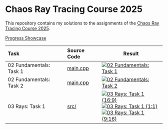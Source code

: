 # Chaos Ray Tracing Course 2025

This repository contains my solutions to the assignments of the [Chaos Ray Tracing Course 2025](https://github.com/VladislavVulchevChaos/ChaosRayTracingCourse2025).

[Progress Showcase](results/03-01-camera-rays-16x9.ppm)

| Task                    | Source Code                                                                                               | Result                                                                                                                                                                                                                                                                                                         |
| :---------------------- | :-------------------------------------------------------------------------------------------------------- | -------------------------------------------------------------------------------------------------------------------------------------------------------------------------------------------------------------------------------------------------------------------------------------------------------------- |
| 02 Fundamentals: Task 1 | [main.cpp](https://github.com/bvpav/chaos-ray-tracing-course-2025/blob/02-01-rectangle-grid/src/main.cpp) | [![02 Fundamentals: Task 1](results/02-01-rectangle-grid.ppm)](results/02-01-rectangle-grid.ppm)                                                                                                                                                                                                               |
| 02 Fundamentals: Task 2 | [main.cpp](https://github.com/bvpav/chaos-ray-tracing-course-2025/blob/02-02-circle/src/main.cpp)         | [![02 Fundamentals: Task 2](results/02-02-circle.ppm)](results/02-02-circle.ppm)                                                                                                                                                                                                                               |
| 03 Rays: Task 1         | [src/](https://github.com/bvpav/chaos-ray-tracing-course-2025/tree/03-01-camera-rays/src)                 | [![03 Rays: Task 1 (16:9)](results/03-01-camera-rays-16x9.ppm)](results/03-01-camera-rays-16x9.ppm)<br>[![03 Rays: Task 1 (1:1)](results/03-01-camera-rays-1x1.ppm)](results/03-01-camera-rays-1x1.ppm)<br>[![03 Rays: Task 1 (9:16)](results/03-01-camera-rays-9x16.ppm)](results/03-01-camera-rays-9x16.ppm) |
